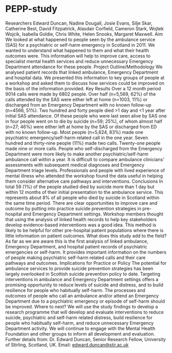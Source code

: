 # PEPP-study
Researchers
Edward Duncan, Nadine Dougall, Josie Evans, Silje Skar, Catherine Best, David Fitzpatrick, Alasdair Corfield, Cameron Stark, Wojtek Wojcik, Isabella Goldie, Chris White, Helen Snooks, Margaret Maxwell.
Aim
We looked at what happened to people seen by the ambulance service (SAS) for a psychiatric or self-harm emergency in Scotland in 2011. We wanted to understand what happened to them and what their health outcomes were. This information will help to improve care, access to specialist mental health services and reduce unnecessary Emergency Department attendance for these people.
Project Outline/Methodology
We analysed patient records that linked ambulance, Emergency Department and hospital data. We presented this information to key groups of people at a workshop and asked them to discuss how services could be improved on the basis of the information provided.
Key Results
Over a 12 month period 9014 calls were made by 6802 people. Over half (n=5,569, 62%) of the calls attended by the SAS were either left at home (n=1003, 11%) or discharged from an Emergency Department with no known follow-up (n=4566, 51%). 
Two hundred and forty people died >1 day and <1 year after initial SAS attendance. Of these people who were last seen alive by SAS one in four people went on to die by suicide (n=59; 25%), of whom almost half (n=27; 46%) were either left at home by the SAS or discharged from ED with no known follow-up. 
Most people (n=5,624, 83%) made one psychiatric emergency/self-harm related call in the one year. Seven hundred and thirty-nine people (11%) made two calls.  Twenty-one people made nine or more calls. People who self-discharged from the Emergency Department were more likely to make another psychiatric/self-harm ambulance call within a year. It is difficult to compare ambulance clinicians’ assessments with subsequent medical diagnoses and Emergency Department triage levels. Professionals and people with lived experience of mental illness who attended the workshop found the data useful in helping them consider alternative care pathways and interventions. 
Conclusions
In total 59 (1%) of the people studied died by suicide more than 1 day but within 12 months of their initial presentation to the ambulance service. This represents about 8% of all people who died by suicide in Scotland within the same time period. There are clear opportunities to improve care and outcome by putting into practice suicide prevention strategies in pre-hospital and Emergency Department settings. Workshop members thought that using the analysis of linked health records to help key stakeholders develop evidence-based interventions was a good idea. This method is likely to be helpful for other pre-hospital patient populations where there is little information on patient outcomes.
What does this study add to the field?
As far as we are aware this is the first analysis of linked ambulance, Emergency Department, and hospital patient records of psychiatric emergencies or self-harm. It provides important information on the numbers of people making psychiatric self-harm related calls and their care pathways and outcomes. 
Implications for Practice or Policy
The potential for ambulance services to provide suicide prevention strategies has been largely overlooked in Scottish suicide prevention policy to date. Targeting interventions in ambulance and Emergency Department settings offers a promising opportunity to reduce levels of suicide and distress, and to build resilience for people who habitually self-harm. The processes and outcomes of people who call an ambulance and/or attend an Emergency Department due to a psychiatric emergency or episode of self-harm should be improved. 
Where to next?
We will use the study findings to develop a research programme that will develop and evaluate interventions to reduce suicide, psychiatric and self-harm related distress, build resilience for people who habitually self-harm, and reduce unnecessary Emergency Department activity. We will continue to engage with the Mental Health Foundation and other groups to inform all development and evaluation.
Further details from:
Dr. Edward Duncan, 
Senior Research Fellow, 
University of Stirling, Scotland, UK.
Email: edward.duncan@stir.ac.uk

